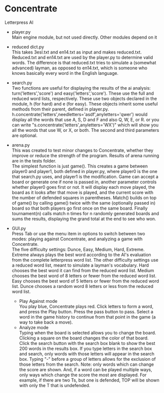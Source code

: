 Concentrate
============

Letterpress AI

- player.py  
Main engine module, but not used directly.  Other modules depend on it

- reduced dict.py  
This takes 3esl.txt and en14.txt as input and makes reduced.txt.  Reduced.txt and en14.txt are used by the player.py to determine valid words.  The difference is that reduced.txt tries to simulate a (somewhat advanced) layman, as opposed to en14.txt, which is someone who knows basically every word in the English language.

- search.py  
Two functions are useful for displaying the results of the ai analysis: turn('letters','score') and easy('letters','score').  These use the full and reduced word lists, respectively.   These use two objects declared in the module, h (for hard) and e (for easy).  These objects inherit some useful methods from their parent, defined in player.py.  h.concentrate('letters',needletters='asdf',anyletters='qwer') would display all the words that use A, S, D and F and also Q, W, E, or R.  or you can write "s.concentrate('letters',anyletters='WX')" which will show you all the words that use W, or X, or both.  The second and third parameters are optional. 

- arena.py  
This was created to test minor changes to Concentrate, whether they improve or reduce the strength of the program.  Results of arena running are in the tests folder.  
The simplest function is just game().  This creates a game between player0 and player1, both defined in player.py, where player0 is the one that search.py uses, and player1 is the modification.  Game can accept a board or generate one if none is passed in, another parameter controls whether player0 goes first or not.  It will display each move played, the board as it looks after that move is played, and the current score with the number of defended squares in parentheses. Match() builds on top of game() by calling game() twice with the same (optionally passed in) board so that both players go first once on the same board.  Finally tournament(n) calls match n times for n randomly generated boards and sums the results, displaying the grand total at the end to see who won.  

- GUI.py  
Press Tab or use the menu item in options to switch between two modes: playing against Concentrate, and analyzing a game with Concentrate.  
The five difficulty settings: Dunce, Easy, Medium, Hard, Extreme.  Extreme always plays the best word according to the AI's evaluation from the complete letterpress word list.  The other difficulty settings use a reduced word list, meant to simulate a layman's vocabulary.  Hard chooses the best word it can find from the reduced word list.  Medium chooses the best word of 8 letters or fewer from the reduced word list.  Easy chooses the best word of 5 letters or fewer from the reduced word list.  Dunce chooses a random word 8 letters or less from the reduced word list.  
  - Play Against mode  
  You play blue, Concentrate plays red.  Click letters to form a word, and press the Play button.  Press the pass button to pass.  Select a word in the game history to continue from that point in the game (a way to take back a move).
  - Analyze mode  
  Typing when the board is selected allows you to change the board.  Clicking a square on the board changes the color of that board.  
  Click the search button with the search box blank to show the best 200 words in the results box.  If you type letters in the search box and search, only words with those letters will appear in the search box.  Typing "-" before a group of letters allows for the exclusion of those letters from the search.
  Note: only words which can change the score are shown.  And, if a word can be played multiple ways, only ways which change the score the most are displayed.  For example, if there are two Ts, but one is defended, TOP will be shown with only the T that is undefended.  


  
